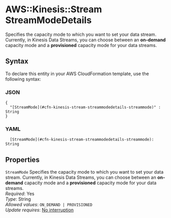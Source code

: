# AWS::Kinesis::Stream StreamModeDetails<a name="aws-properties-kinesis-stream-streammodedetails"></a>

 Specifies the capacity mode to which you want to set your data stream\. Currently, in Kinesis Data Streams, you can choose between an **on\-demand** capacity mode and a **provisioned** capacity mode for your data streams\. 

## Syntax<a name="aws-properties-kinesis-stream-streammodedetails-syntax"></a>

To declare this entity in your AWS CloudFormation template, use the following syntax:

### JSON<a name="aws-properties-kinesis-stream-streammodedetails-syntax.json"></a>

```
{
  "[StreamMode](#cfn-kinesis-stream-streammodedetails-streammode)" : String
}
```

### YAML<a name="aws-properties-kinesis-stream-streammodedetails-syntax.yaml"></a>

```
  [StreamMode](#cfn-kinesis-stream-streammodedetails-streammode): String
```

## Properties<a name="aws-properties-kinesis-stream-streammodedetails-properties"></a>

`StreamMode`  <a name="cfn-kinesis-stream-streammodedetails-streammode"></a>
 Specifies the capacity mode to which you want to set your data stream\. Currently, in Kinesis Data Streams, you can choose between an **on\-demand** capacity mode and a **provisioned** capacity mode for your data streams\.   
*Required*: Yes  
*Type*: String  
*Allowed values*: `ON_DEMAND | PROVISIONED`  
*Update requires*: [No interruption](https://docs.aws.amazon.com/AWSCloudFormation/latest/UserGuide/using-cfn-updating-stacks-update-behaviors.html#update-no-interrupt)